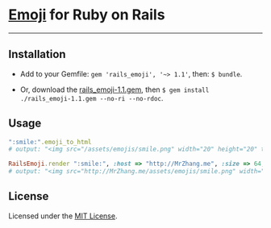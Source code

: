 # [Emoji](http://www.emoji-cheat-sheet.com/) for Ruby on Rails

---

## Installation

* Add to your Gemfile: `gem 'rails_emoji', '~> 1.1'`, then: `$ bundle`.

* Or, download the [rails_emoji-1.1.gem](https://github.com/jsw0528/rails_emoji/raw/master/rails_emoji-1.1.gem), then `$ gem install ./rails_emoji-1.1.gem --no-ri --no-rdoc`.

## Usage

```ruby
":smile:".emoji_to_html
# output: "<img src="/assets/emojis/smile.png" width="20" height="20" title=":smile:" alt=":smile:" class="emoji" />"

RailsEmoji.render ":smile:", :host => "http://MrZhang.me", :size => 64, :class => "emoji-smile"
# output: "<img src="http://MrZhang.me/assets/emojis/smile.png" width="64" height="64" title=":smile:" alt=":smile:" class="emoji-smile" />"
```

## License

Licensed under the [MIT License](http://www.opensource.org/licenses/mit-license.php).
